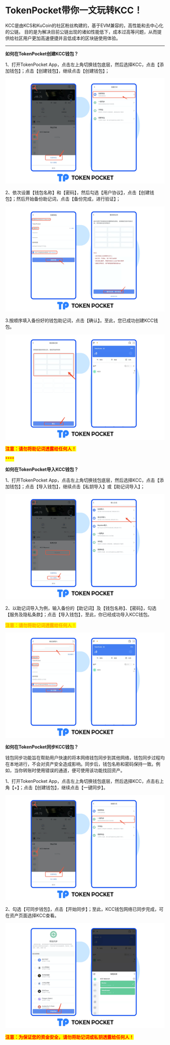 # TokenPocket带你一文玩转KCC！

KCC是由KCS和KuCoin的社区粉丝构建的，基于EVM兼容的，高性能和去中心化的公链。 目的是为解决目前公链出现的诸如性能低下，成本过高等问题，从而提供给社区用户更加高速便捷并且低成本的区块链使用体验。

****

**如何在TokenPocket创建KCC钱包？**

1、打开TokenPocket App，点击左上角切换钱包底层，然后选择KCC，点击【添加钱包】；点击【创建钱包】，继续点击【创建钱包】；

![](<../../.gitbook/assets/KCC zh1.png>)

2、依次设置【钱包名称】和【密码】，然后勾选【用户协议】，点击【创建钱包】；然后开始备份助记词，点击【备份完成，进行验证】；

![](<../../.gitbook/assets/KCC zh2.png>)

3.按顺序填入备份好的钱包助记词，点击【确认】。至此，您已成功创建KCC钱包。

![](<../../.gitbook/assets/KCC zh3.png>)

<mark style="color:red;">**注意：请勿将助记词透露给任何人！**</mark>

<mark style="color:red;">****</mark>

**如何在TokenPocket导入KCC钱包？**

1、打开TokenPocket App，点击左上角切换钱包底层，然后选择KCC，点击【添加钱包】；点击【导入钱包】，继续点击【私钥导入】或【助记词导入】；

![](<../../.gitbook/assets/Group 18949.png>)

2、以助记词导入为例，输入备份的【助记词】及【钱包名称】、【密码】，勾选【服务及隐私条款】；点击【导入钱包】，至此，你已经成功导入KCC钱包。

<mark style="color:orange;">**注意：请勿将助记词透露给任何人！**</mark>

![](<../../.gitbook/assets/5 (11).png>)

&#x20;**如何在TokenPocket同步KCC钱包？**

钱包同步功能旨在帮助用户快速的将本网络钱包同步到其他网络，钱包同步过程均在本地进行，不会对资产安全造成影响。同步后，钱包名称和密码保持一致。例如，当你转账时使用错误的通道，便可使用该功能找回资产。

&#x20;

1、打开TokenPocket App，点击左上角切换钱包底层，然后选择KCC，点击右上角【+】；点击【创建钱包】，继续点击【一键同步】。

![](<../../.gitbook/assets/KCC zh6.png>)

2、勾选【可同步钱包】，点击【开始同步】；至此，KCC钱包网络已同步完成，可在资产页面选择KCC查看。

![](<../../.gitbook/assets/KCC zh7.png>)

<mark style="color:red;">**注意：为保证您的资金安全，请勿将助记词或私钥透露给任何人！**</mark>
